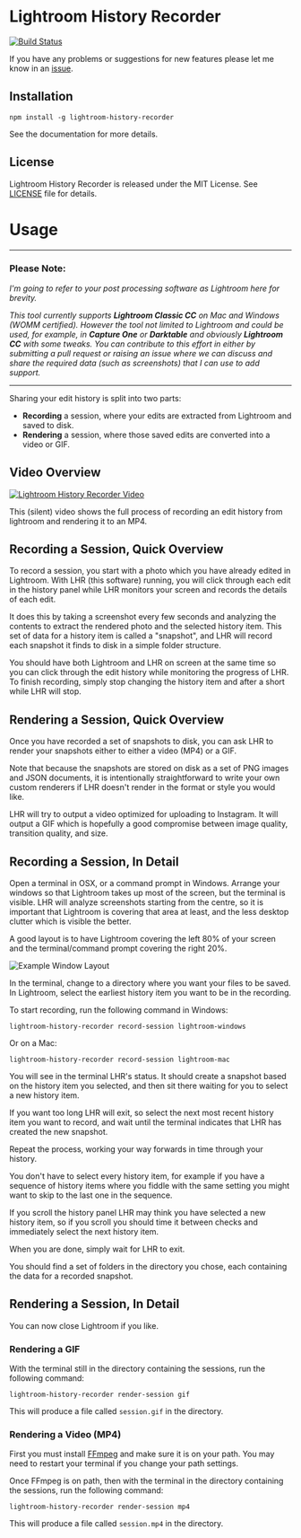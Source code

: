 # Lightroom History Recorder

[![Build Status](https://travis-ci.com/jamesthurley/lightroom-history-recorder.svg?branch=master)](https://travis-ci.com/jamesthurley/lightroom-history-recorder)

If you have any problems or suggestions for new features please let me know in an [issue](https://github.com/jamesthurley/lightroom-history-recorder/issues).

## Installation

```
npm install -g lightroom-history-recorder
```

See the documentation for more details.


## License

Lightroom History Recorder is released under the MIT License. See [LICENSE](LICENSE) file for details.

# Usage

------
### Please Note:

_I'm going to refer to your post processing software as Lightroom here for brevity._

_This tool currently supports **Lightroom Classic CC** on Mac and Windows (WOMM certified).
However the tool not limited to Lightroom and could be used, for example, in **Capture One** or **Darktable**
and obviously **Lightroom CC** with some tweaks.
You can contribute to this effort in either by submitting
a pull request or raising an issue where we can discuss and share the required data (such as screenshots)
that I can use to add support._

------

Sharing your edit history is split into two parts:

 - **Recording** a session, where your edits are extracted from Lightroom and saved to disk.
 - **Rendering** a session, where those saved edits are converted into a video or GIF.

## Video Overview

[![Lightroom History Recorder Video](https://img.youtube.com/vi/4JzoxteFM0Q/0.jpg)](https://www.youtube.com/watch?v=4JzoxteFM0Q)

This (silent) video shows the full process of recording an edit history from lightroom and rendering it to an MP4.

## Recording a Session, Quick Overview

To record a session, you start with a photo which you have already edited in Lightroom.
With LHR (this software) running, you will click through each edit in the history panel while LHR
monitors your screen and records the details of each edit.

It does this by taking a screenshot every few seconds and analyzing the contents to extract the rendered photo
and the selected history item. This set of data for a history item is called a "snapshot", and LHR will record each snapshot
it finds to disk in a simple folder structure.

You should have both Lightroom and LHR on screen at the same time so you can click through the edit
history while monitoring the progress of LHR.  To finish recording, simply stop changing the history item
and after a short while LHR will stop.


## Rendering a Session, Quick Overview

Once you have recorded a set of snapshots to disk, you can ask LHR to render your snapshots
either to either a video (MP4) or a GIF.

Note that because the snapshots are stored on disk as a set of PNG images and JSON documents,
it is intentionally straightforward to write your own custom renderers if LHR doesn't render in the
format or style you would like.

LHR will try to output a video optimized for uploading to Instagram.  It will output a GIF which is hopefully
a good compromise between image quality, transition quality, and size.

## Recording a Session, In Detail

Open a terminal in OSX, or a command prompt in Windows. Arrange your windows so that Lightroom takes up most of the screen,
but the terminal is visible. LHR will analyze screenshots starting from the centre, so it is important that Lightroom is 
covering that area at least, and the less desktop clutter which is visible the better.

A good layout is to have Lightroom covering the left 80% of your screen and the terminal/command prompt covering the right 20%.

![Example Window Layout](https://i.imgur.com/yOhuO2m.jpg)


In the terminal, change to a directory where you want your files to be saved.  In Lightroom, select the earliest history item
you want to be in the recording.

To start recording, run the following command in Windows:

```
lightroom-history-recorder record-session lightroom-windows
```
Or on a Mac:

```
lightroom-history-recorder record-session lightroom-mac
```

You will see in the terminal LHR's status. It should create a snapshot based on the history item you selected, and then sit
there waiting for you to select a new history item.

If you want too long LHR will exit, so select the next most recent history item you want to record, and wait until the terminal
indicates that LHR has created the new snapshot.

Repeat the process, working your way forwards in time through your history. 

You don't have to select every history item, for example if you have a sequence of history items where you fiddle with the same setting
you might want to skip to the last one in the sequence.

If you scroll the history panel LHR may think you have selected a new history item, so if you scroll you should time it between checks
and immediately select the next history item.

When you are done, simply wait for LHR to exit.

You should find a set of folders in the directory you chose, each containing the data for a recorded snapshot.


## Rendering a Session, In Detail

You can now close Lightroom if you like.

### Rendering a GIF

With the terminal still in the directory containing the sessions, run the following command:

```
lightroom-history-recorder render-session gif
```

This will produce a file called `session.gif` in the directory.

### Rendering a Video (MP4)

First you must install [FFmpeg](https://www.ffmpeg.org/) and make sure it is on your path. You may need to restart your terminal
if you change your path settings.

Once FFmpeg is on path, then with the terminal in the directory containing the sessions, run the following command:

```
lightroom-history-recorder render-session mp4
```

This will produce a file called `session.mp4` in the directory.
